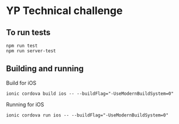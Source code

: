 # YP Technical challenge

## To run tests
```
npm run test
npm run server-test
```

## Building and running

Build for iOS
```
ionic cordova build ios -- --buildFlag="-UseModernBuildSystem=0"
```

Running for iOS
```
ionic cordova run ios -- --buildFlag="-UseModernBuildSystem=0"
```